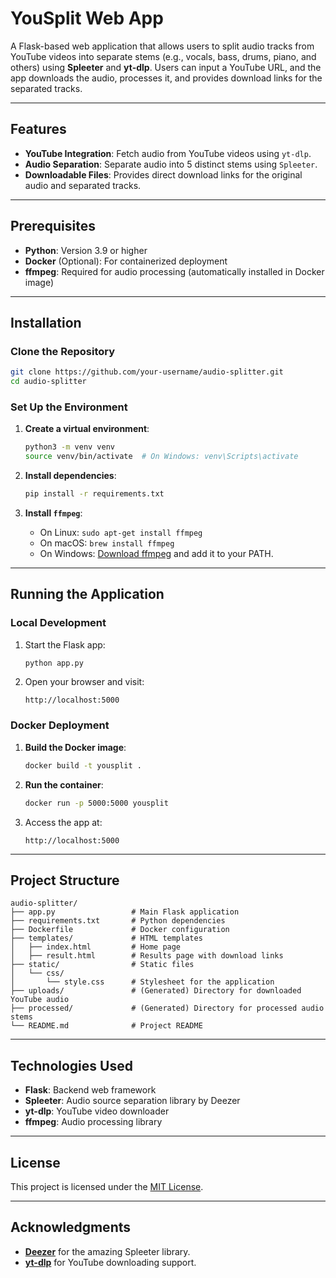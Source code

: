 
# YouSplit Web App

A Flask-based web application that allows users to split audio tracks from YouTube videos into separate stems (e.g., vocals, bass, drums, piano, and others) using **Spleeter** and **yt-dlp**. Users can input a YouTube URL, and the app downloads the audio, processes it, and provides download links for the separated tracks.

---

## Features

- **YouTube Integration**: Fetch audio from YouTube videos using `yt-dlp`.
- **Audio Separation**: Separate audio into 5 distinct stems using `Spleeter`.
- **Downloadable Files**: Provides direct download links for the original audio and separated tracks.

---

## Prerequisites

- **Python**: Version 3.9 or higher
- **Docker** (Optional): For containerized deployment
- **ffmpeg**: Required for audio processing (automatically installed in Docker image)

---

## Installation

### Clone the Repository

```bash
git clone https://github.com/your-username/audio-splitter.git
cd audio-splitter
```

### Set Up the Environment

1. **Create a virtual environment**:
   ```bash
   python3 -m venv venv
   source venv/bin/activate  # On Windows: venv\Scripts\activate
   ```

2. **Install dependencies**:
   ```bash
   pip install -r requirements.txt
   ```

3. **Install `ffmpeg`**:
   - On Linux: `sudo apt-get install ffmpeg`
   - On macOS: `brew install ffmpeg`
   - On Windows: [Download ffmpeg](https://ffmpeg.org/download.html) and add it to your PATH.

---

## Running the Application

### Local Development

1. Start the Flask app:
   ```bash
   python app.py
   ```

2. Open your browser and visit:
   ```
   http://localhost:5000
   ```

### Docker Deployment

1. **Build the Docker image**:
   ```bash
   docker build -t yousplit .
   ```

2. **Run the container**:
   ```bash
   docker run -p 5000:5000 yousplit
   ```

3. Access the app at:
   ```
   http://localhost:5000
   ```
---

## Project Structure

```
audio-splitter/
├── app.py                 # Main Flask application
├── requirements.txt       # Python dependencies
├── Dockerfile             # Docker configuration
├── templates/             # HTML templates
│   ├── index.html         # Home page
│   ├── result.html        # Results page with download links
├── static/                # Static files
│   └── css/
│       └── style.css      # Stylesheet for the application
├── uploads/               # (Generated) Directory for downloaded YouTube audio
├── processed/             # (Generated) Directory for processed audio stems
└── README.md              # Project README
```

---

## Technologies Used

- **Flask**: Backend web framework
- **Spleeter**: Audio source separation library by Deezer
- **yt-dlp**: YouTube video downloader
- **ffmpeg**: Audio processing library

---

## License

This project is licensed under the [MIT License](LICENSE).

---

## Acknowledgments

- **[Deezer](https://github.com/deezer/spleeter)** for the amazing Spleeter library.
- **[yt-dlp](https://github.com/yt-dlp/yt-dlp)** for YouTube downloading support.
